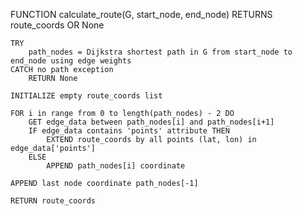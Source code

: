 FUNCTION calculate_route(G, start_node, end_node) RETURNS route_coords OR None

    TRY
        path_nodes = Dijkstra shortest path in G from start_node to end_node using edge weights
    CATCH no path exception
        RETURN None

    INITIALIZE empty route_coords list

    FOR i in range from 0 to length(path_nodes) - 2 DO
        GET edge_data between path_nodes[i] and path_nodes[i+1]
        IF edge_data contains 'points' attribute THEN
            EXTEND route_coords by all points (lat, lon) in edge_data['points']
        ELSE
            APPEND path_nodes[i] coordinate

    APPEND last node coordinate path_nodes[-1]

    RETURN route_coords
